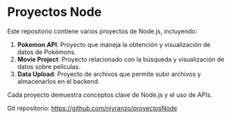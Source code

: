 # Proyectos Node

Este repositorio contiene varios proyectos de Node.js, incluyendo:

1. **Pokemon API**: Proyecto que maneja la obtención y visualización de datos de Pokémons.
2. **Movie Project**: Proyecto relacionado con la búsqueda y visualización de datos sobre películas.
3. **Data Upload**: Proyecto de archivos que permite subir archivos y almacenarlos en el backend.

Cada proyecto demuestra conceptos clave de Node.js y el uso de APIs.

Git repositorio: https://github.com/niyranzo/proyectosNode